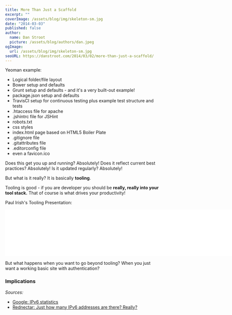```yaml
---
title: More Than Just a Scaffold
excerpt: ""
coverImage: /assets/blog/img/skeleton-sm.jpg
date: "2014-03-03"
published: false
author:
  name: Dan Stroot
  picture: /assets/blog/authors/dan.jpeg
ogImage:
  url: /assets/blog/img/skeleton-sm.jpg
seoURL: https://danstroot.com/2014/03/02/more-than-just-a-scaffold/
---
```


Yeoman example:

- Logical folder/file layout
- Bower setup and defaults
- Grunt setup and defaults - and it's a very built-out example!
- package.json setup and defaults
- TravisCI setup for continuous testing plus example test structure and tests
- .htaccess file for apache
- .jshintrc file for JSHint
- robots.txt
- css styles
- index.html page based on HTML5 Boiler Plate
- .gitignore file
- .gitattributes file
- .editorconfig file
- even a favicon.ico

Does this get you up and running? Absolutely!
Does it reflect current best practices? Absolutely!
Is it updated regularly? Absolutely!

But what is it really? It is basically **tooling**.

Tooling is good - if you are developer you should be **really, really into your tool stack.** That of course is what drives your productivity!

Paul Irish's Tooling Presentation:

<iframe width="750" src="//www.youtube.com/embed/Mk-tFn2Ix6g" frameborder="0" allowfullscreen></iframe>

But what happens when you want to go beyond tooling? When you just want a working basic site with authentication?

### Implications

_Sources:_

- [Google: IPv6 statistics](http://www.google.com/intl/en/ipv6/statistics.html)
- [Rednectar: Just how many IPv6 addresses are there? Really?](http://rednectar.net/2012/05/24/just-how-many-ipv6-addresses-are-there-really/)
